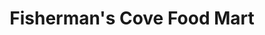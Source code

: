 ---
title: "Fisherman's Cove Food Mart"
url: /port-bolivar/fishermans-cove-food-mart/
shop: convenience
---